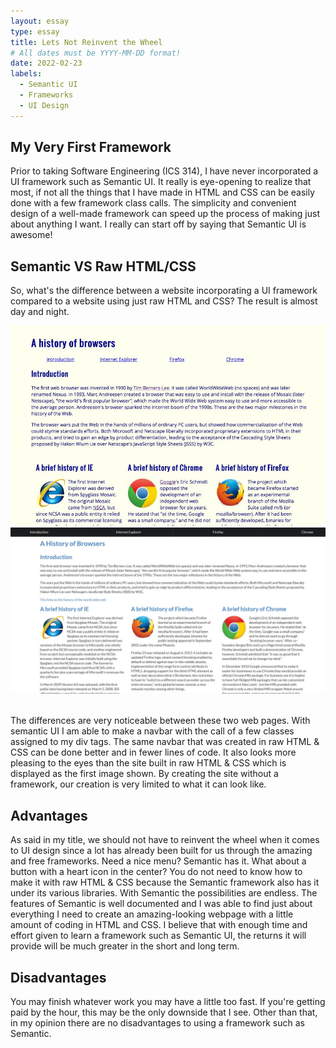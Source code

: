 ```yaml
---
layout: essay
type: essay
title: Lets Not Reinvent the Wheel
# All dates must be YYYY-MM-DD format!
date: 2022-02-23
labels:
  - Semantic UI
  - Frameworks
  - UI Design
---
```


## My Very First Framework

Prior to taking Software Engineering (ICS 314), I have never incorporated a UI framework such as Semantic UI. It really is eye-opening to realize that most, if not all the things that I have made in HTML and CSS can be easily done with a few framework class calls. The simplicity and convenient design of a well-made framework can speed up the process of making just about anything I want. I really can start off by saying that Semantic UI is awesome! 

## Semantic VS Raw HTML/CSS

So, what's the difference between a website incorporating a UI framework compared to a website using just raw HTML and CSS? The result is almost day and night.

<img class="ui huge rounded floated image" src="../images/raw-html-css.png">
<img class="ui huge rounded floated image" src="../images/semantic.png">

<br />The differences are very noticeable between these two web pages. With semantic UI I am able to make a navbar with the call of a few classes assigned to my div tags. The same navbar that was created in raw HTML & CSS can be done better and in fewer lines of code. It also looks more pleasing to the eyes than the site built in raw HTML & CSS which is displayed as the first image shown. By creating the site without a framework, our creation is very limited to what it can look like. 

## Advantages

As said in my title, we should not have to reinvent the wheel when it comes to UI design since a lot has already been built for us through the amazing and free frameworks. Need a nice menu? Semantic has it. What about a button with a heart icon in the center? You do not need to know how to make it with raw HTML & CSS because the Semantic framework also has it under its various libraries. With Semantic the possibilities are endless. The features of Semantic is well documented and I was able to find just about everything I need to create an amazing-looking webpage with a little amount of coding in HTML and CSS. I believe that with enough time and effort given to learn a framework such as Semantic UI, the returns it will provide will be much greater in the short and long term. 

## Disadvantages

You may finish whatever work you may have a little too fast. If you're getting paid by the hour, this may be the only downside that I see. Other than that, in my opinion there are no disadvantages to using a framework such as Semantic.<br />
